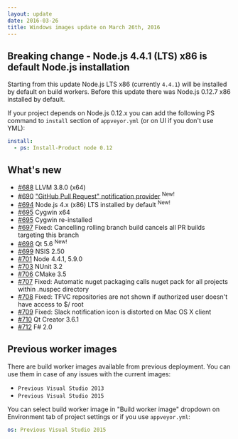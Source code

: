 ```yaml
---
layout: update
date: 2016-03-26
title: Windows images update on March 26th, 2016
---
```


## Breaking change - Node.js 4.4.1 (LTS) x86 is default Node.js installation

Starting from this update Node.js LTS x86 (currently `4.4.1`) will be installed by default on build workers.
Before this update there was Node.js 0.12.7 x86 installed by default.

If your project depends on Node.js 0.12.x you can add the following PS command to `install` section of `appveyor.yml` (or on UI if you don't use YML):

```yaml
install:
  - ps: Install-Product node 0.12
```

## What's new

* [#688](https://github.com/appveyor/ci/issues/688) LLVM 3.8.0 (x64)
* [#690](https://github.com/appveyor/ci/issues/690) ["GitHub Pull Request" notification provider](/docs/notifications#github-pull-request) <sup class="new-feature">New!</sup>
* [#694](https://github.com/appveyor/ci/issues/694) Node.js 4.x (x86) LTS installed by default <sup class="new-feature">New!</sup>
* [#695](https://github.com/appveyor/ci/issues/695) Cygwin x64
* [#695](https://github.com/appveyor/ci/issues/719) Cygwin re-installed
* [#697](https://github.com/appveyor/ci/issues/697) Fixed: Cancelling rolling branch build cancels all PR builds targeting this branch
* [#698](https://github.com/appveyor/ci/issues/698) Qt 5.6 <sup class="new-feature">New!</sup>
* [#699](https://github.com/appveyor/ci/issues/699) NSIS 2.50
* [#701](https://github.com/appveyor/ci/issues/701) Node 4.4.1, 5.9.0
* [#703](https://github.com/appveyor/ci/issues/703) NUnit 3.2
* [#706](https://github.com/appveyor/ci/issues/706) CMake 3.5
* [#707](https://github.com/appveyor/ci/issues/707) Fixed: Automatic nuget packaging calls nuget pack for all projects within .nuspec directory
* [#708](https://github.com/appveyor/ci/issues/708) Fixed: TFVC repositories are not shown if authorized user doesn't have access to $/ root
* [#709](https://github.com/appveyor/ci/issues/709) Fixed: Slack notification icon is distorted on Mac OS X client
* [#710](https://github.com/appveyor/ci/issues/710) Qt Creator 3.6.1
* [#712](https://github.com/appveyor/ci/issues/712) F# 2.0

## Previous worker images

There are build worker images available from previous deployment. You can use them in case of any issues with the current images:

* `Previous Visual Studio 2013`
* `Previous Visual Studio 2015`

You can select build worker image in "Build worker image" dropdown on Environment tab of project settings or if you use `appveyor.yml`:

```yaml
os: Previous Visual Studio 2015
```
